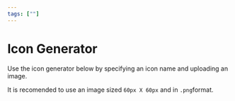 ```yaml
---
tags: [""]
---
```

# Icon Generator


Use the icon generator below by specifying an icon name and uploading an image. 

It is recomended to use an image sized ``60px X 60px`` and in ``.png``format.

<IconGenerator />